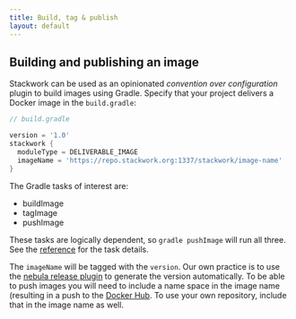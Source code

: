 ```yaml
---
title: Build, tag & publish
layout: default
---
```

## Building and publishing an image
Stackwork can be used as an opinionated *convention over configuration* plugin to build images using Gradle.
Specify that your project delivers a Docker image in the `build.gradle`:

~~~ groovy
// build.gradle

version = '1.0'
stackwork {
  moduleType = DELIVERABLE_IMAGE
  imageName = 'https://repo.stackwork.org:1337/stackwork/image-name'
}
~~~

The Gradle tasks of interest are:
- buildImage
- tagImage
- pushImage

These tasks are logically dependent, so `gradle pushImage` will run all three. See the [reference](/reference) for the task details.

The `imageName` will be tagged with the `version`. Our own practice is to use the 
[nebula release plugin](https://github.com/nebula-plugins/nebula-release-plugin) to generate the version automatically.
To be able to push images you will need to include a name space in the image name (resulting in a push to the
[Docker Hub](https://hub.docker.com/). To use your own repository, include that in the image name as well.
